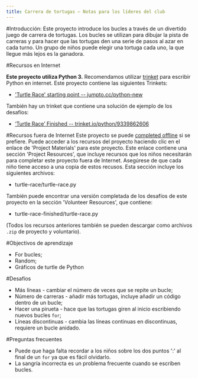 ```yaml
---
title: Carrera de tortugas — Notas para los líderes del club
---
```


#Introducción:
Este proyecto introduce los bucles a través de un divertido juego de carrera de tortugas. Los bucles se utilizan para dibujar la pista de carreras y para hacer que las tortugas den una serie de pasos al azar en cada turno. Un grupo de niños puede elegir una tortuga cada uno, la que llegue más lejos es la ganadora.

#Recursos en Internet

__Este proyecto utiliza Python 3.__ Recomendamos utilizar [trinket](https://trinket.io/) para escribir Python en internet. Este proyecto contiene las siguientes Trinkets:

+ ['Turtle Race' starting point -- jumpto.cc/python-new](http://jumpto.cc/python-new)

También hay un trinket que contiene una solución de ejemplo de los desafíos:

+ [‘Turtle Race’ Finished -- trinket.io/python/9339862606](https://trinket.io/python/9339862606)

#Recursos fuera de Internet
Este proyecto se puede [completed offline](https://www.codeclubprojects.org/en-GB/resources/python-working-offline/) si se prefiere. Puede acceder a los recursos del proyecto haciendo clic en el enlace de 'Project Materials' para este proyecto. Este enlace contiene una sección 'Project Resources', que incluye recursos que los niños necesitarán para completar este proyecto fuera de Internet. Asegúrese de que cada niño tiene acceso a una copia de estos recusos. Esta sección incluye los siguientes archivos:

+ turtle-race/turtle-race.py

También puede encontrar una versión completada de los desafíos de este proyecto en la sección 'Volunteer Resources', que contiene:

+ turtle-race-finished/turtle-race.py

(Todos los recursos anteriores también se pueden descargar como archivos `.zip` de proyecto y voluntario).

#Objectivos de aprendizaje
+ For bucles;
+ Random;
+ Gráficos de turtle de Python

#Desafíos
+ Más líneas - cambiar el número de veces que se repite un bucle;
+ Número de carreras - añadir más tortugas, incluye añadir un código dentro de un bucle;
+ Hacer una pirueta - hace que las tortugas giren al inicio escribiendo nuevos bucles `for`;
+ Líneas discontinuas - cambia las líneas continuas en discontinuas, requiere un bucle anidado.

#Preguntas frecuentes
+ Puede que haga falta recordar a los niños sobre los dos puntos ':' al final de un `for` ya que es fácil olvidarlo.
+ La sangría incorrecta es un problema frecuente cuando se escriben bucles.

